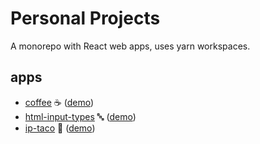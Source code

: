 # Personal Projects

A monorepo with React web apps, uses yarn workspaces.

## apps

- [coffee](apps/coffee) ☕ ([demo](https://coffee.allienx.com))
- [html-input-types](apps/html-input-types) 🔤 ([demo](https://html-input-types.allienx.com))
- [ip-taco](apps/ip-taco) 🌮 ([demo](https://ip-taco.allienx.com))

